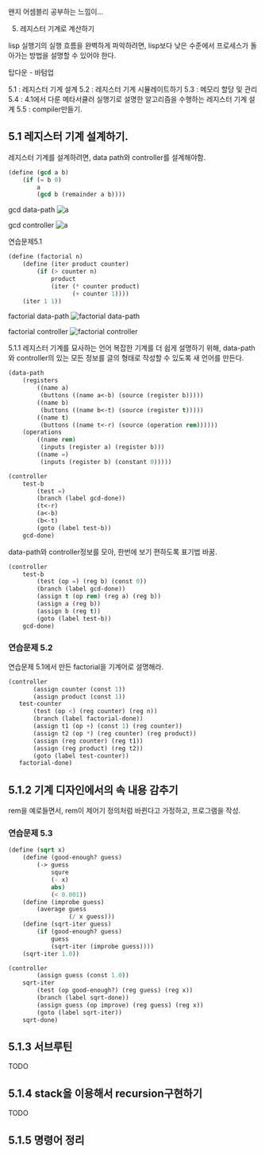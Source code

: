 ﻿왠지 어셈블리 공부하는 느낌이...


5. 레지스터 기계로 계산하기

lisp 실행기의 실행 흐름을 완벽하게 파악하려면, lisp보다 낮은 수준에서 프로세스가 돌아가는 방법을 설명할 수 있어야 한다.

탑다운 - 바텀업

5.1 : 레지스터 기계 설계
5.2 : 레지스터 기계 시뮬레이트하기
5.3 : 메모리 할당 및 관리
5.4 : 4.1에서 다룬 메타서큘러 실행기로 설명한 알고리즘을 수행하는 레지스터 기계 설계
5.5 : compiler만들기.

## 5.1 레지스터 기계 설계하기.
레지스터 기계를 설계하려면, data path와 controller를 설계해야함.


```lisp
(define (gcd a b)
	(if (= b 0)
		a
		(gcd b (remainder a b))))
```

gcd data-path
![a](Fig5.1a.std.svg)

gcd controller
![a](Fig5.2.std.svg)





연습문제5.1
```lisp
(define (factorial n)
	(define (iter product counter)
		(if (> counter n)
			product
			(iter (* counter product)
				  (+ counter 1))))
	(iter 1 1))
```

factorial data-path
![factorial data-path](20140301232054.png)

factorial controller
![factorial controller](20140301232053.png)





5.1.1 레지스터 기계를 묘사하는 언어
복잡한 기계를 더 쉽게 설명하기 위해, data-path와 controller의 있는 모든 정보를 글의 형태로 작성할 수 있도록 새 언어를 만든다.

```lisp
(data-path
	(registers
		((name a)
		 (buttons ((name a<-b) (source (register b)))))
		((name b)
		 (buttons ((name b<-t) (source (register t)))))
		((name t)
		 (buttons ((name t<-r) (source (operation rem))))))
	(operations
		((name rem)
		 (inputs (register a) (register b)))
		((name =)
		 (inputs (register b) (constant 0)))))

```

```lisp
(controller
	test-b
		(test =)
		(branch (label gcd-done))
		(t<-r)
		(a<-b)
		(b<-t)
		(goto (label test-b))
	gcd-done)
```


data-path와 controller정보를 모아, 한번에 보기 편하도록 표기법 바꿈.

```lisp
(controller
	test-b
		(test (op =) (reg b) (const 0))
		(branch (label gcd-done))
		(assign t (op rem) (reg a) (reg b))
		(assign a (reg b))
		(assign b (reg t))
		(goto (label test-b))
	gcd-done)
```


### 연습문제 5.2
연습문제 5.1에서 만든 factorial을 기계어로 설명해라.

```lisp
(controller
	   (assign counter (const 1))
	   (assign product (const 1))
   test-counter
	   (test (op <) (reg counter) (reg n))
	   (branch (label factorial-done))
	   (assign t1 (op +) (const 1) (reg counter))
	   (assign t2 (op *) (reg counter) (reg product))
	   (assign (reg counter) (reg t1))
	   (assign (reg product) (reg t2))
	   (goto (label test-counter))
   factorial-done)
```



## 5.1.2 기계 디자인에서의 속 내용 감추기

rem을 예로들면서, rem이 제어기 정의처럼 바뀐다고 가정하고, 프로그램을 작성.

### 연습문제 5.3
```lisp
(define (sqrt x)
	(define (good-enough? guess)
		(-> guess
			squre
			(- x)
			abs)
			(< 0.001))
	(define (improbe guess)
		(average guess
				 (/ x guess)))
	(define (sqrt-iter guess)
		(if (good-enough? guess)
			guess
			(sqrt-iter (improbe guess))))
	(sqrt-iter 1.0))
```

```lisp
(controller
		(assign guess (const 1.0))
	sqrt-iter
		(test (op good-enough?) (reg guess) (reg x))
		(branch (label sqrt-done))
		(assign guess (op improve) (reg guess) (reg x))
		(goto (label sqrt-iter))
	sqrt-done)
```


## 5.1.3 서브루틴
TODO


## 5.1.4 stack을 이용해서 recursion구현하기
TODO


## 5.1.5 명령어 정리

